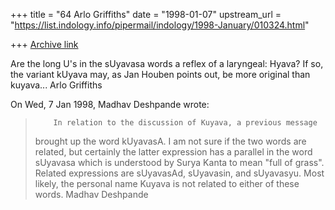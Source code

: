 +++
title = "64 Arlo Griffiths"
date = "1998-01-07"
upstream_url = "https://list.indology.info/pipermail/indology/1998-January/010324.html"

+++
[Archive link](https://list.indology.info/pipermail/indology/1998-January/010324.html)

Are the long U's in the sUyavasa words a reflex of a laryngeal: Hyava? If
so, the variant kUyava may, as Jan Houben points out, be more original
than kuyava...
        Arlo Griffiths


On Wed, 7 Jan 1998, Madhav Deshpande wrote:

>         In relation to the discussion of Kuyava, a previous message
> brought up the word kUyavasA.  I am not sure if the two words are related,
> but certainly the latter expression has a parallel in the word sUyavasa
> which is understood by Surya Kanta to mean "full of grass".  Related
> expressions are sUyavasAd, sUyavasin, and sUyavasyu.  Most likely, the
> personal name Kuyava is not related to either of these words.
>                 Madhav Deshpande
>



